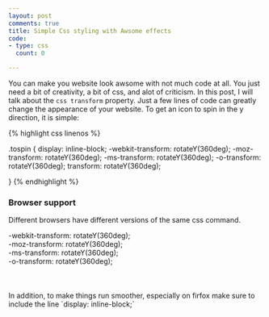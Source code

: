 ```yaml
---
layout: post
comments: true
title: Simple Css styling with Awsome effects 
code:
- type: css
  count: 0

---
```

You can make you website look awsome with not much code at all. You just need a
bit of creativity, a bit of css, and alot of criticism. In this post, I will
talk about the `css transform` property. Just a few lines of code can greatly
change the appearance of your website. To get an icon to spin in the y
direction, it is simple:

{% highlight css linenos %}

.tospin
{
display: inline-block;
    -webkit-transform: rotateY(360deg);
       -moz-transform: rotateY(360deg);
        -ms-transform: rotateY(360deg);
         -o-transform: rotateY(360deg);
            transform: rotateY(360deg);

}
{% endhighlight %}


### Browser support
<p>Different browsers have different versions of the same css command.</p>
<div class= "browsercontainer">
<div class="property">
<div class="propertytxt">
   -webkit-transform: rotateY(360deg);<br>
       -moz-transform: rotateY(360deg);<br>
        -ms-transform: rotateY(360deg);<br>
         -o-transform: rotateY(360deg);<br>
</div>		 
</div>
<div class="browser">
<i class="icon-chrome"></i>&nbsp;<i class="icon-safari"></i>&nbsp;<i class =
"icon-opera"></i>
<br>
<i class="icon-firefox"></i>
<br>
<i class="icon-IE"></i>
<br>
<i class="icon-opera"></i>
</div>
</div>
In addition, to make things run smoother, especially on firfox make sure to
include the line `display: inline-block;`



